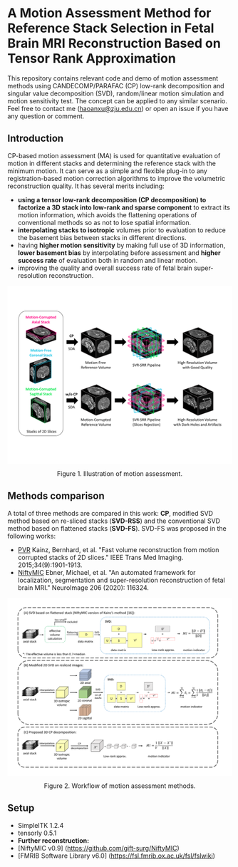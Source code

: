 # A Motion Assessment Method for Reference Stack Selection in Fetal Brain MRI Reconstruction Based on Tensor Rank Approximation 
This repository contains relevant code and demo of motion assessment methods using CANDECOMP/PARAFAC (CP) low-rank decomposition and singular value decomposition (SVD), random/linear motion simulation and motion sensitivity test. The concept can be applied to any similar scenario. 
Feel free to contact me (haoanxu@zju.edu.cn) or open an issue if you have any question or comment. 

## Introduction
CP-based motion assessment (MA) is used for quantitative evaluation of motion in different stacks and determining the reference stack with the minimum motion. It can serve as a simple and flexible plug-in to any registration-based motion correction algorithms to improve the volumetric reconstruction quality. It has several merits including:
* **using a tensor low-rank decomposition (CP decomposition) to factorize a 3D stack into low-rank and sparse component** to extract its motion information, which avoids the flattening operations of conventional methods so as not to lose spatial information.
* **interpolating stacks to isotropic** volumes prior to evaluation to reduce the basement bias between stacks in different directions.
* having **higher motion sensitivity** by making full use of 3D information, **lower basement bias** by interpolating before assessment and **higher success rate** of evaluation both in random and linear motion.
* improving the quality and overall success rate of fetal brain super-resolution reconstruction.

<p align="center">
   <img src="./Doc/illustration.png" align="center" width="700">
</p>
<p align="center">Figure 1. Illustration of motion assessment. <p align="center">

## Methods comparison
A total of three methods are compared in this work: **CP**, modified SVD method based on re-sliced stacks (**SVD-RSS**) and the conventional SVD method based on flattened stacks (**SVD-FS**). SVD-FS was proposed in the following works:
* [PVR](https://github.com/bkainz/fetalReconstruction) Kainz, Bernhard, et al. "Fast volume reconstruction from motion corrupted stacks of 2D slices."  IEEE Trans Med Imaging. 2015;34(9):1901-1913.
* [NiftyMIC](https://github.com/gift-surg/NiftyMIC) Ebner, Michael, et al. "An automated framework for localization, segmentation and super-resolution reconstruction of fetal brain MRI." NeuroImage 206 (2020): 116324.

<p align="center">
   <img src="./Doc/methods.png" align="center" width="700">
</p>
<p align="center">Figure 2. Workflow of motion assessment methods. <p align="center">

## Setup
* SimpleITK 1.2.4
* tensorly 0.5.1
* **Further reconstruction:**
* [NiftyMIC v0.9] (https://github.com/gift-surg/NiftyMIC)
* [FMRIB Software Library v6.0] (https://fsl.fmrib.ox.ac.uk/fsl/fslwiki)
